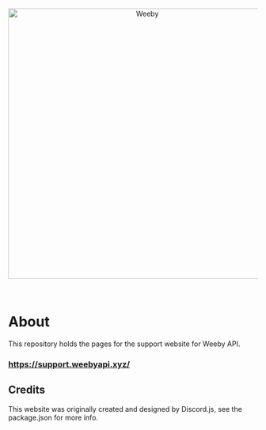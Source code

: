 <div align="center">
  <br />
  <p>
    <a href="https://support.weebyapi.xyz"><img src="https://cdn.weebyapi.xyz/img/static/WeebyAPISupportLogo.png" width="546" alt="Weeby" /></a>
  </p>
  <br />
</div>

# About
This repository holds the pages for the support website for Weeby API.

### https://support.weebyapi.xyz/

## Credits
This website was originally created and designed by Discord.js, see the package.json for more info.